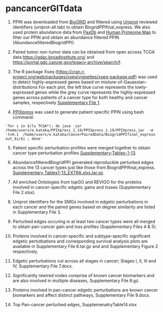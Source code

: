 # pancancerGITdata
1. PPIN was downloaded from [BioGRID](https://thebiogrid.org/download.php) and filtered using [Uniprot](http://www.uniprot.org/) reviewed identifiers (uniprot-all.tab) to obtain BiogridPPIfinal_express. We also used protein abundance data from [PaxDb](http://pax-db.org/species/9606/H.%20sapiens) and [Human Proteome Map](http://www.humanproteomemap.org/) to filter our PPIN and obtain an abundance filtered PPIN (AbundancefilteredBiogridPPI).

2. Paired tumor non-tumor data can be obtained from open access TCGA data <https://gdac.broadinstitute.org/> and <https://portal.gdc.cancer.gov/legacy-archive/search/f>.

3. The R package Xseq (https://cran.r-project.org/web/packages/xseq/vignettes/xseq-package.pdf) was used to detect highly-expressed genes based on mixture-of-Gauassian-distributions For each plot, the left blue curve represents the lowly-expressed genes while the grey curve represents the highly-expressed genes across patients of a cancer type for both healthy and cancer samples, respectively [Supplementary File 1](https://drive.google.com/open?id=1ci6TgK7qMl1fKsulgDsaYWVTGCSK0y-e).

4. [PPIXpress](https://sourceforge.net/projects/ppixpress/) was used to generate patient specific PPIN using bash command: 

```bashscript
'for i in $(ls TCGA*); do java -jar /home/users/e.kataka/PPIXpress_1.19/PPIXpress_1.19/PPIXpress.jar  -m  -t=0.1  /home/users/e.kataka/CancerPairedData/BiogridPPIfinal_express  out_$i/$i ; done'
```
5. Patient specific perturbation profiles were merged together to obtain cancer type perturbation profiles [Supplementary-Tables-1-13](https://drive.google.com/open?id=0Bz3WS2e_jQ6xU09NN19TWTJVSmM).

6. AbundancefilteredBiogridPPI generated reproducible perturbed edges across the 13 cancer types just like those from BiogridPPIfinal_express. [Supplementary Tables1-13_EXTRA.xlxs.tar.gz](https://drive.google.com/open?id=1AvUBF5WHf-ackau_gwTa7O1WEGjPodsP).

7. All enriched Ontologies from topGO and REVIGO for the proteins involved in cancer-specific edgetic gains and losses (Supplementary File 2.xlsx).  

8. Uniprot identifiers for the SMGs involved in edgetic perturbations in each cancer and the paired genes based on degree similarity are listed in Supplementary File 3. 

9. Perturbed edges occuring in at least two cancer types were all merged to obtain pan-cancer gain and loss profiles (Supplementary Files 4 & 5).

10. Proteins involved in cancer-specific and subtype-specific significant edgetic pertutbations and corresponding survival analysis plots are available in Supplementary File 6.tar.gz and and Supplementary Figure 2 respectively.

11. Edgetic perturbations cut across all stages in cancer; Stages I, II, III and IV, Supplementary File 7.docx.

12. Significantly rewired nodes comprise of known cancer biomarkers and are also involved in multiple diseases, Supplementary File 8.gz.

13. Proteins involved in pan-cancer edgetic perturbations are known cancer biomarkers and affect distinct pathways, Supplementary File 9.docx. 

14. Top Pan-cancer perturbed edges, SupplemenatryTable14.xlsx
